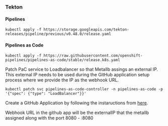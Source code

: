 ### Tekton

#### Pipelines
`kubectl apply -f https://storage.googleapis.com/tekton-releases/pipeline/previous/v0.48.0/release.yaml`

#### Pipelines as Code
`kubectl apply -f https://raw.githubusercontent.com/openshift-pipelines/pipelines-as-code/stable/release.k8s.yaml`

Patch PaC service to Loadbalancer so that Metallb assings an external IP. This external IP needs to be used during the GitHub application setup process where we provide the IP as the webhook URL.

`kubectl patch svc pipelines-as-code-controller -n pipelines-as-code -p '{"spec": {"type": "LoadBalancer"}}'`

Create a GitHub Application by following the instaructions from [here](https://pipelinesascode.com/docs/install/github_apps/).

Webhook URL in the github app will be the externalIP that the metallb assigned along with the port 8080 - <external-ip>:8080
